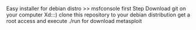 Easy installer for debian distro >> msfconsole
first Step Download git on your computer Xd:::)
clone this repository to your debian distribution 
get a root access and execute ./run for download metasploit 
